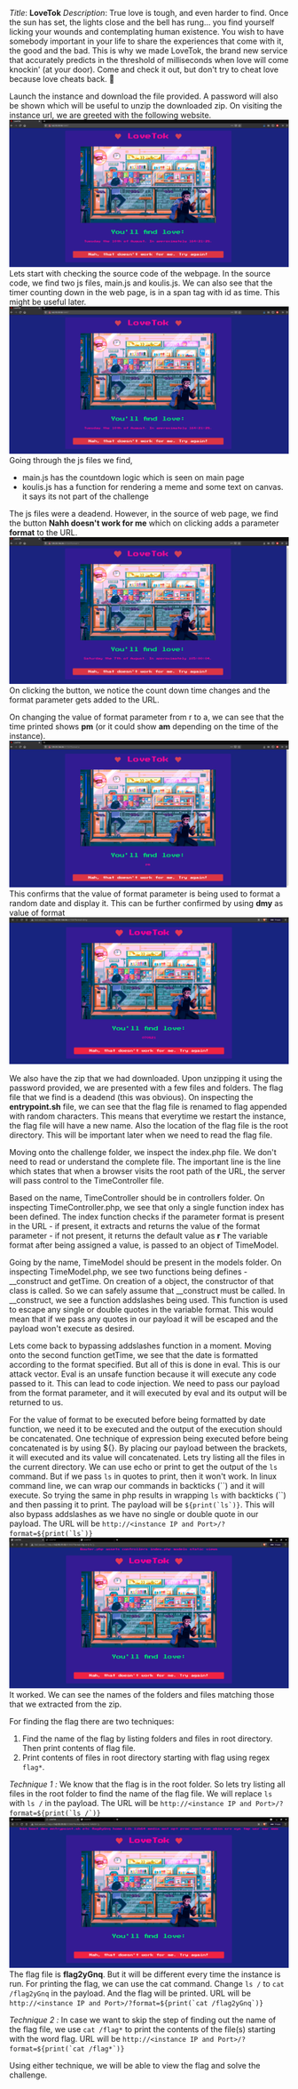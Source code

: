 _Title_: **LoveTok**
_Description_: True love is tough, and even harder to find. Once the sun has set, the lights close and the bell has rung... you find yourself licking your wounds and contemplating human existence. You wish to have somebody important in your life to share the experiences that come with it, the good and the bad. This is why we made LoveTok, the brand new service that accurately predicts in the threshold of milliseconds when love will come knockin' (at your door). Come and check it out, but don't try to cheat love because love cheats back. 💛

Launch the instance and download the file provided. A password will also be shown which will be useful to unzip the downloaded zip.
On visiting the instance url, we are greeted with the following website.
![Screenshot 1.png](./Screenshot%201.png)
Lets start with checking the source code of the webpage.
In the source code, we find two js files, main.js and koulis.js. We can also see that the timer counting down in the web page, is in a span tag with id as time. This might be useful later.
![Screenshot 2.png](./Screenshot%201.png)
Going through the js files we find,
  - main.js has the countdown logic which is seen on main page
  - koulis.js has a function for rendering a meme and some text on canvas. it says its not part of the challenge

The js files were a deadend. However, in the source of web page, we find the button **Nahh doesn't work for me** which on clicking adds a parameter **format** to the URL.
![Screenshot 3.png](./Screenshot%203.png)
On clicking the button, we notice the count down time changes and the format parameter gets added to the URL.

On changing the value of format parameter from r to a, we can see that the time printed shows **pm** (or it could show **am** depending on the time of the instance).
![Screenshot 4.png](./Screenshot%204.png)
This confirms that the value of format parameter is being used to format a random date and display it.
This can be further confirmed by using **dmy** as value of format
![Screenshot 5.png](./Screenshot%205.png)

We also have the zip that we had downloaded. Upon unzipping it using the password provided, we are presented with a few files and folders.
The flag file that we find is a deadend (this was obvious).
On inspecting the **entrypoint.sh** file, we can see that the flag file is renamed to flag appended with random characters. This means that everytime we restart the instance, the flag file will have a new name. Also the location of the flag file is the root directory. This will be important later when we need to read the flag file.

Moving onto the challenge folder, we inspect the index.php file. We don't need to read or understand the complete file. The important line is the line which states that when a browser visits the root path of the URL, the server will pass control to the TimeController file.

Based on the name, TimeController should be in controllers folder.
On inspecting TimeController.php, we see that only a single function index has been defined.
The index function checks if the parameter format is present in the URL
	- if present, it extracts and returns the value of the format parameter
	- if not present, it returns the default value as **r**
The variable format after being assigned a value, is passed to an object of TimeModel.

Going by the name, TimeModel should be present in the models folder.
On inspecting TimeModel.php, we see two functions being defines - \_\_construct and getTime.
On creation of a object, the constructor of that class is called. So we can safely assume that \_\_construct must be called. In \_\_construct, we see a function addslashes being used.
This function is used to escape any single or double quotes in the variable format. This would mean that if we pass any quotes in our payload it will be escaped and the payload won't execute as desired.

Lets come back to bypassing addslashes function in a moment.
Moving onto the second function getTime, we see that the date is formatted according to the format specified. But all of this is done in eval.
This is our attack vector. Eval is an unsafe function because it will execute any code passed to it. This can lead to code injection.
We need to pass our payload from the format parameter, and it will executed by eval and its output will be returned to us.

For the value of format to be executed before being formatted by date function, we need it to be executed and the output of the execution should be concatenated. One technique of expression being executed before being concatenated is by using \${}. By placing our payload between the brackets, it will executed and its value will concatenated.
Lets try listing all the files in the current directory. We can use echo or print to get the output of the `ls` command. But if we pass `ls` in quotes to print, then it won't work.
In linux command line, we can wrap our commands in backticks (\`\`) and it will execute.
So trying the same in php results in wrapping `ls` with backticks (\`\`) and then passing it to print.
The payload will be ``${print(`ls`)}``. This will also bypass addslashes as we have no single or double quote in our payload. The URL will be ``http://<instance IP and Port>/?format=${print(`ls`)}``
![Screenshot 6.png](./Screenshot%206.png)
It worked. We can see the names of the folders and files matching those that we extracted from the zip.

For finding the flag there are two techniques:
  1. Find the name of the flag by listing folders and files in root directory. Then print contents of flag file.
  2. Print contents of files in root directory starting with flag using regex `flag*`.

_Technique 1 :_
We know that the flag is in the root folder. So lets try listing all files in the root folder to find the name of the flag file. We will replace `ls` with `ls /` in the payload. The URL will be  ``http://<instance IP and Port>/?format=${print(`ls /`)}``
![Screenshot 7.png](./Screenshot%207.png)
The flag file is **flag2yGnq**. But it will be different every time the instance is run.
For printing the flag, we can use the cat command. Change `ls /` to `cat /flag2yGnq` in the payload. And the flag will be printed. URL will be ``http://<instance IP and Port>/?format=${print(`cat /flag2yGnq`)}``

_Technique 2 :_
In case we want to skip the step of finding out the name of the flag file, we use `cat /flag*` to print the contents of the file(s) starting with the word flag. URL will be ``http://<instance IP and Port>/?format=${print(`cat /flag*`)}``

Using either technique, we will be able to view the flag and solve the challenge.
